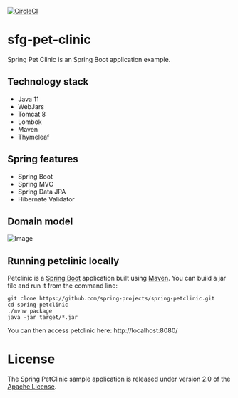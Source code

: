[![CircleCI](https://circleci.com/gh/brutal-snezhok/sfg-pet-clinic.svg?style=svg)](https://circleci.com/gh/brutal-snezhok/sfg-pet-clinic)

# sfg-pet-clinic

Spring Pet Clinic is an Spring Boot application example.

## Technology stack

 - Java 11
 - WebJars
 - Tomcat 8
 - Lombok
 - Maven
 - Thymeleaf
 
## Spring features
 - Spring Boot
 - Spring MVC
 - Spring Data JPA
 - Hibernate Validator
 
 ## Domain model
 
 
 ![Image](https://github.com/cbrutal-snezhok/sfg-pet-clinic/raw/master/img/domain-model.png)

## Running petclinic locally
Petclinic is a [Spring Boot](https://spring.io/guides/gs/spring-boot) application built using [Maven](https://spring.io/guides/gs/maven/). You can build a jar file and run it from the command line:


```
git clone https://github.com/spring-projects/spring-petclinic.git
cd spring-petclinic
./mvnw package
java -jar target/*.jar
```

You can then access petclinic here: http://localhost:8080/

# License

The Spring PetClinic sample application is released under version 2.0 of the [Apache License](https://www.apache.org/licenses/LICENSE-2.0).
